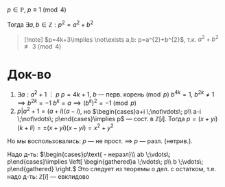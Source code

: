 $p \in \mathbb{P},\ p\equiv 1\pmod{4}$

Тогда $\exists a, b \in \mathbb{Z}: p^{2}=a^{2}+b^{2}$

> [!note] $p=4k+3\implies \not\exists a,b: p=a^{2}+b^{2}$, т.к. $a^{2}+b^{2}\not\equiv 3\pmod{4}$

# Док-во

1. $\exists a: a^{2}+1 \;\vdots\; p$
	$p=4k+1$, $b$ — перв. корень$\pmod{p}$
	$b^{4k}=1,\ b^{2k}\ne 1\implies b^{2k}=-1$
	$b^{k}=a\implies (b^{k})^{2}=-1\pmod{p}$
2. $p|a^{2}+1=(a+i)(a-i)$, но $\begin{cases}a+i \;\not\vdots\; p\\ a-i \;\not\vdots\; p\end{cases}\implies p$ — сост. в $\mathbb{Z}[i]$. Тогда $p=(x+yi)(k+li)=\pm(x+yi)(x-yi)=x^{2}+y^{2}$

Но мы воспользовались: $p$ — не прост. $\implies$ $p$ — разл. (нетрив.).

Надо д-ть: $\begin{cases}p\text{ - неразл}\\ ab \;\vdots\; p\end{cases}\implies \left[ \begin{gathered}a \;\vdots\; p\\ b \;\vdots\; p\end{gathered} \right.$
Это следует из теоремы о дел. с остатком, т.е. надо д-ть: $\mathbb{Z}[i]$ — евклидово